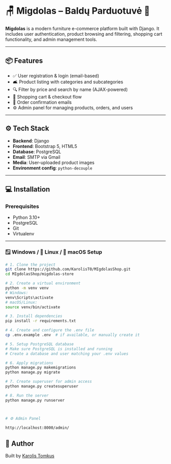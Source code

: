 # 🪑 Migdolas – Baldų Parduotuvė 🛒

**Migdolas** is a modern furniture e-commerce platform built with Django. It includes user authentication, product browsing and filtering, shopping cart functionality, and admin management tools.

---

## 📦 Features

- ✅ User registration & login (email-based)
- 🛋️ Product listing with categories and subcategories
- 🔍 Filter by price and search by name (AJAX-powered)
- 🛒 Shopping cart & checkout flow
- 📧 Order confirmation emails
- ⚙️ Admin panel for managing products, orders, and users

---

## ⚙️ Tech Stack

- **Backend**: Django
- **Frontend**: Bootstrap 5, HTML5
- **Database**: PostgreSQL
- **Email**: SMTP via Gmail
- **Media**: User-uploaded product images
- **Environment config**: `python-decouple`

---

## 💻 Installation

### Prerequisites

- Python 3.10+  
- PostgreSQL  
- Git  
- Virtualenv  

---

### 🪟 Windows / 🐧 Linux / 🍎 macOS Setup

```bash
# 1. Clone the project
git clone https://github.com/KarolisT0/MIgdolasShop.git
cd MIgdolasShop/migdolas-store

# 2. Create a virtual environment
python -m venv venv
# Windows:
venv\Scripts\activate
# macOS/Linux:
source venv/bin/activate

# 3. Install dependencies
pip install -r requirements.txt

# 4. Create and configure the .env file
cp .env.example .env  # if available, or manually create it

# 5. Setup PostgreSQL database
# Make sure PostgreSQL is installed and running
# Create a database and user matching your .env values

# 6. Apply migrations
python manage.py makemigrations
python manage.py migrate

# 7. Create superuser for admin access
python manage.py createsuperuser

# 8. Run the server
python manage.py runserver



# ⚙️ Admin Panel

http://localhost:8000/admin/

```

## 🙋 Author


Built by [Karolis Tomkus](https://github.com/KarolisT0)